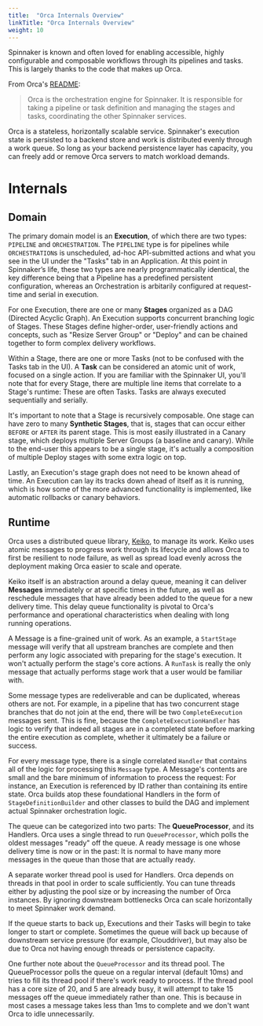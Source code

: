 ```yaml
---
title:  "Orca Internals Overview"
linkTitle: "Orca Internals Overview"
weight: 10
---
```


Spinnaker is known and often loved for enabling accessible, highly configurable and composable workflows through its pipelines and tasks. This is largely thanks to the code that makes up Orca.

From Orca's [README](https://github.com/spinnaker/orca/blob/master/README.md):

> Orca is the orchestration engine for Spinnaker. It is responsible for taking a pipeline or task definition and managing the stages and tasks, coordinating the other Spinnaker services.

Orca is a stateless, horizontally scalable service. Spinnaker's execution state is persisted to a backend store and work is distributed evenly through a work queue. So long as your backend persistence layer has capacity, you can freely add or remove Orca servers to match workload demands.

# Internals

## Domain

The primary domain model is an **Execution**, of which there are two types: `PIPELINE` and `ORCHESTRATION`. The `PIPELINE` type is for pipelines while `ORCHESTRATION`s is unscheduled, ad-hoc API-submitted actions and what you see in the UI under the "Tasks" tab in an Application. At this point in Spinnaker’s life, these two types are nearly programmatically identical, the key difference being that a Pipeline has a predefined persistent configuration, whereas an Orchestration is arbitarily configured at request-time and serial in execution.

For one Execution, there are one or many **Stages** organized as a DAG (Directed Acyclic Graph). An Execution supports concurrent branching logic of Stages. These Stages define higher-order, user-friendly actions and concepts, such as "Resize Server Group" or "Deploy" and can be chained together to form complex delivery workflows.

Within a Stage, there are one or more Tasks (not to be confused with the Tasks tab in the UI). A **Task** can be considered an atomic unit of work, focused on a single action. If you are familiar with the Spinnaker UI, you'll note that for every Stage, there are multiple line items that correlate to a Stage's runtime: These are often Tasks. Tasks are always executed sequentially and serially.

It's important to note that a Stage is recursively composable. One stage can have zero to many **Synthetic Stages**, that is, stages that can occur either `BEFORE` or `AFTER` its parent stage. This is most easily illustrated in a Canary stage, which deploys multiple Server Groups (a baseline and canary). While to the end-user this appears to be a single stage, it's actually a composition of multiple Deploy stages with some extra logic on top.

Lastly, an Execution's stage graph does not need to be known ahead of time. An Execution can lay its tracks down ahead of itself as it is running, which is how some of the more advanced functionality is implemented, like automatic rollbacks or canary behaviors.

## Runtime

Orca uses a distributed queue library, [Keiko](http://github.com/spinnaker/keiko), to manage its work. Keiko uses atomic messages to progress work through its lifecycle and allows Orca to first be resilient to node failure, as well as spread load evenly across the deployment making Orca easier to scale and operate.

Keiko itself is an abstraction around a delay queue, meaning it can deliver **Messages** immediately or at specific times in the future, as well as reschedule messages that have already been added to the queue for a new delivery time. This delay queue functionality is pivotal to Orca's performance and operational characteristics when dealing with long running operations.

A Message is a fine-grained unit of work. As an example, a `StartStage` message will verify that all upstream branches are complete and then perform any logic associated with preparing for the stage's execution. It won't actually perform the stage's core actions. A `RunTask` is really the only message that actually performs stage work that a user would be familiar with.

Some message types are redeliverable and can be duplicated, whereas others are not. For example, in a pipeline that has two concurrent stage branches that do not join at the end, there will be two `CompleteExecution` messages sent. This is fine, because the `CompleteExecutionHandler` has logic to verify that indeed all stages are in a completed state before marking the entire execution as complete, whether it ultimately be a failure or success.

For every message type, there is a single correlated `Handler` that contains all of the logic for processing this `Message` type. A Message's contents are small and the bare minimum of information to process the request: For instance, an Execution is referenced by ID rather than containing its entire state. Orca builds atop these foundational Handlers in the form of `StageDefinitionBuilder` and other classes to build the DAG and implement actual Spinnaker orchestration logic.

The queue can be categorized into two parts: The **QueueProcessor**, and its Handlers. Orca uses a single thread to run `QueueProcessor`, which polls the oldest messages "ready" off the queue. A ready message is one whose delivery time is now or in the past: It is normal to have many more messages in the queue than those that are actually ready.

A separate worker thread pool is used for Handlers. Orca depends on threads in that pool in order to scale sufficiently. You can tune threads either by adjusting the pool size or by increasing the number of Orca instances. By ignoring downstream bottlenecks Orca can scale horizontally to meet Spinnaker work demand.

If the queue starts to back up, Executions and their Tasks will begin to take longer to start or complete. Sometimes the queue will back up because of downstream service pressure (for example, Clouddriver), but may also be due to Orca not having enough threads or persistence capacity.

One further note about the `QueueProcessor` and its thread pool. The QueueProcessor polls the queue on a regular interval (default 10ms) and tries to fill its thread pool if there's work ready to process. If the thread pool has a core size of 20, and 5 are already busy, it will attempt to take 15 messages off the queue immediately rather than one. This is because in most cases a message takes less than 1ms to complete and we don't want Orca to idle unnecessarily.

